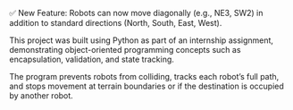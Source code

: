 ✅ New Feature: Robots can now move diagonally (e.g., NE3, SW2) in addition to standard directions (North, South, East, West).

This project was built using Python as part of an internship assignment, demonstrating object-oriented programming concepts such as encapsulation, validation, and state tracking.

The program prevents robots from colliding, tracks each robot’s full path, and stops movement at terrain boundaries or if the destination is occupied by another robot.
